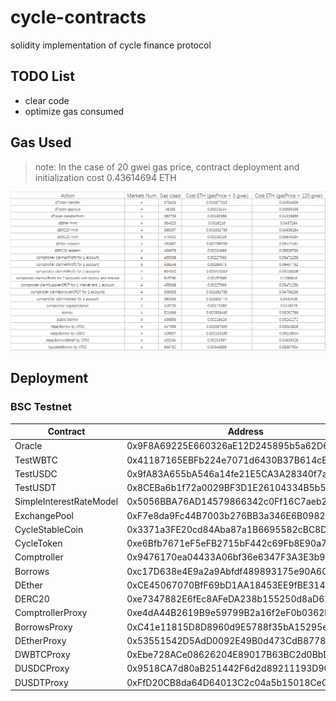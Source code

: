 # cycle-contracts

solidity implementation of cycle finance protocol

## TODO List

- clear code
- optimize gas consumed

## Gas Used

> note: In the case of 20 gwei gas price, contract deployment and initialization cost 0.43614694 ETH

![gasUsed](gasUsed.png)

## Deployment

### BSC Testnet

| Contract | Address |
| --- | --- |
| Oracle | 0x9F8A69225E660326aE12D245895b5a62D6ddeBBA |
| TestWBTC | 0x41187165EBFb224e7071d6430B37B614cE1313dC |
| TestUSDC | 0x9fA83A655bA546a14fe21E5CA3A28340f7adB304 |
| TestUSDT | 0x8CEBa6b1f72a0029BF3D1E26104334B5b5E5da2D |
| SimpleInterestRateModel | 0x5056BBA76AD14579866342c0Ff16C7aeb2A6D224 |
| ExchangePool | 0xF7e8da9Fc44B7003b276BB3a346E6B0982D13E10 |
| CycleStableCoin | 0x3371a3FE20cd84Aba87a1B6695582cBC8D505F9F |
| CycleToken | 0xe6Bfb7671eF5eFB2715bF442c69Fb8E90a70EF57 |
| Comptroller | 0x9476170ea04433A06bf36e6347F3A3E3b90dAbd3 |
| Borrows | 0xc17D638e4E9a2a9Abfdf489893175e90A605E267 |
| DEther | 0xCE45067070BfF69bD1AA18453EE9fBE314173C42 |
| DERC20 | 0xe7347882E6fEc8AFeDA238b155250d8aD6248b6D |
| ComptrollerProxy | 0xe4dA44B2619B9e59799B2a16f2eF0b0362b56802 |
| BorrowsProxy | 0xC41e11815D8D8960d9E5788f35bA15295ec12F0d |
| DEtherProxy | 0x53551542D5AdD0092E49B0d473CdB877898Ecf8D |
| DWBTCProxy | 0xEbe728ACe08626204E89017B63BC2d0BbD00C8eC |
| DUSDCProxy | 0x9518CA7d80aB251442F6d2d89211193D9064Bd32 |
| DUSDTProxy | 0xFfD20CB8da64D64013C2c04a5b15018CeC4af7Ce |
